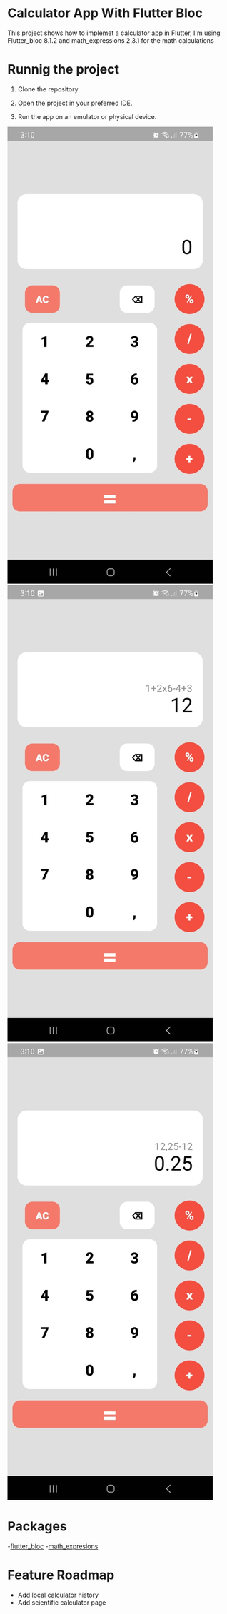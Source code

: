 # Calculator App With Flutter Bloc

This project shows how to implemet a calculator app in Flutter, I'm using Flutter_bloc 8.1.2 and math_expressions 2.3.1 for the math calculations

# Runnig the project

1. Clone the repository

2. Open the project in your preferred IDE.

3. Run the app on an emulator or physical device.

<p float="left">
<img src="web/icons/image_1.jpeg" With="35%" height="30%">
<img src="web/icons/image_2.jpeg" With="35%" height="30%">
<img src="web/icons/image_3.jpeg" With="35%" height="30%">

# Packages
-[flutter_bloc](https://pub.dev/packages/flutter_bloc)
-[math_expresions](https://pub.dev/packages/math_expressions)

# Feature Roadmap
- Add local calculator history 
- Add scientific calculator page
